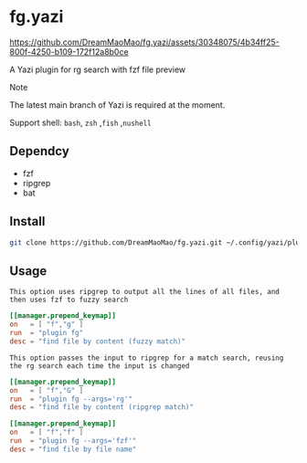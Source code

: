 # fg.yazi


https://github.com/DreamMaoMao/fg.yazi/assets/30348075/4b34ff25-800f-4250-b109-172f12a8b0ce


A Yazi plugin for rg search with fzf file preview

> [!NOTE]
> The latest main branch of Yazi is required at the moment.
>
> Support shell: `bash`, `zsh` ,`fish` ,`nushell`

## Dependcy
- fzf
- ripgrep
- bat

## Install

```bash
git clone https://github.com/DreamMaoMao/fg.yazi.git ~/.config/yazi/plugins/fg.yazi
```

## Usage

`This option uses ripgrep to output all the lines of all files, and then uses fzf to fuzzy search`
```toml
[[manager.prepend_keymap]]
on   = [ "f","g" ]
run  = "plugin fg"
desc = "find file by content (fuzzy match)"
```

`This option passes the input to ripgrep for a match search, reusing the rg search each time the input is changed`
```toml
[[manager.prepend_keymap]]
on   = [ "f","G" ]
run  = "plugin fg --args='rg'"
desc = "find file by content (ripgrep match)"
```

```toml
[[manager.prepend_keymap]]
on   = [ "f","f" ]
run  = "plugin fg --args='fzf'"
desc = "find file by file name"
```
